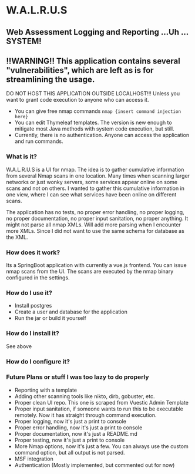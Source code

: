 # W.A.L.R.U.S
## Web Assessment Logging and Reporting ...Uh ... SYSTEM!

## !!WARNING!! This application contains several "vulnerabilities", which are left as is for streamlining the usage.
DO NOT HOST THIS APPLICATION OUTSIDE LOCALHOST!!! Unless you want to grant code execution to anyone who can access it.
- You can give free nmap commands `nmap {insert command injection here}`
- You can edit Thymeleaf templates. The version is new enough to mitigate most Java methods with system code execution, but still.
- Currently, there is no authentication. Anyone can access the application and run commands.

### What is it?
W.A.L.R.U.S is a UI for nmap. The idea is to gather cumulative information from several Nmap scans in one location. 
Many times when scanning larger networks or just wonky servers, some services appear online on some scans and not on others.
I wanted to gather this cumulative information in one view, where I can see what services have been online on different scans.

The application has no tests, no proper error handling, no proper logging, no proper documentation, no proper input sanitation, no proper anything.
It might not parse all nmap XMLs. Will add more parsing when I encounter more XMLs. Since I did not want to use the same schema for database as the XML.


### How does it work?
Its a SpringBoot application with currently a vue.js frontend. You can issue nmap scans from the UI. The scans are executed by the nmap binary configured in the settings.

### How do I use it?
- Install postgres
- Create a user and database for the application
- Run the jar or build it yourself

### How do I install it?
See above

### How do I configure it?


### Future Plans or stuff I was too lazy to do properly

- Reporting with a template
- Adding other scanning tools like nikto, dirb, gobuster, etc.
- Proper clean UI repo. This one is scraped from Vuestic Admin Template
- Proper input sanitation, if someone wants to run this to be executable remotely. Now it has straight through command execution.
- Proper logging, now it's just a print to console
- Proper error handling, now it's just a print to console
- Proper documentation, now it's just a README.md
- Proper testing, now it's just a print to console
- More Nmap options, now it's just a few. You can always use the custom command option, but all output is not parsed.
- MSF integration
- Authentication (Mostly implemented, but commented out for now)